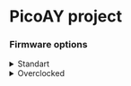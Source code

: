 # PicoAY project

### Firmware options

<details>
<summary>Standart</summary>

||Units|ATtiny10|ATtiny102|ATtiny25|
|-|:-:|:-:|:-:|:-:|
|MCU system clock|Mhz|8|8|16|
|MCU cycles per PSG sample|cycle|292|292|432|
|PSG virtual clock|Mhz|1.753|1.753|1.778|
|PSG envelope steps|-|16|16|32|
|PSG sample rate|kHz|27.4|27.4|37|
|PSG sample timer|-|Timer0 (16)|Timer0 (16)|Timer0 (8)|
|PWM sample rate|kHz|27.4|27.4|250|
|PWM sample timer|-|Timer0 (16)|Timer0 (16)|Timer1 (8)|
|UART speed|baud|57600|57600|57600|
|UART implementation|-|Software|Hardware|Software|
|UART receive|pin|4 (PB2)|7 (PB3)|7 (PB2)|
|PWM audio left channel|pin|1 (PB0)|5 (PB1)|6 (PB1)|
|PWM audio right channel|pin|3 (PB1)|3 (PA1)|3 (PB4)|
|PSG chip #0/#1 select|pin|-|6 (PB2)|5 (PB0)|
|PSG stereo ABC/ACB mode|pin|-|2 (PA0)|2 (PB3)|
|MCU reset|pin|6 (PB3)|4 (PA2)|1 (PB5)|
|MCU programming interface|-|TPI|TPI|ICSP|

</details>
<details>
<summary>Overclocked</summary>

||Units|ATtiny10|ATtiny102|
|-|:-:|:-:|:-:|
|MCU system clock|Mhz|12|12|
|MCU cycles per PSG sample|cycle|???|???|
|PSG virtual clock|Mhz|???|???|
|PSG envelope steps|-|16|16|
|PSG sample rate|kHz|???|???|
|PSG sample timer|-|Timer0 (16)|Timer0 (16)|
|PWM sample rate|kHz|???|???|
|PWM sample timer|-|Timer0 (16)|Timer0 (16)|
|UART speed|baud|57600|57600|
|UART implementation|-|Software|Hardware|
|UART receive|pin|4 (PB2)|7 (PB3)|
|PWM audio left channel|pin|1 (PB0)|5 (PB1)|
|PWM audio right channel|pin|3 (PB1)|3 (PA1)|
|PSG chip #0/#1 select|pin|-|6 (PB2)|
|PSG stereo ABC/ACB mode|pin|-|2 (PA0)|
|MCU reset|pin|6 (PB3)|4 (PA2)|
|MCU programming interface|-|TPI|TPI|

</details>

